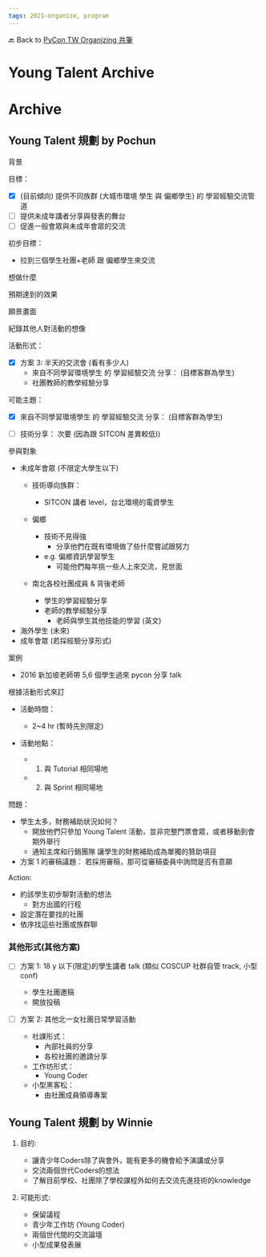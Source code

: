 ```yaml
---
tags: 2021-organize, program
---
```


🔙 Back to [PyCon TW Organizing 共筆](https://hackmd.io/@pycontw/SyG5_GrED/https%3A%2F%2Fhackmd.io%2F%40pycontw%2FByi2hyM9w)

# Young Talent Archive


# Archive

## Young Talent 規劃 by Pochun

背景

目標：
- [x] (目前傾向) 提供不同族群 (大城市環境 學生 與 偏鄉學生) 的 學習經驗交流管道
- [ ] 提供未成年講者分享與發表的舞台
- [ ] 促進一般會眾與未成年會眾的交流

初步目標：
- 拉到三個學生社團+老師 跟 偏鄉學生來交流

想做什麼

預期達到的效果

願景畫面


紀錄其他人對活動的想像


活動形式：
- [x] 方案 3: 半天的交流會 (看有多少人)
    - 來自不同學習環境學生 的 學習經驗交流 分享： (目標客群為學生)
    - 社團教師的教學經驗分享

可能主題：
- [x] 來自不同學習環境學生 的 學習經驗交流 分享： (目標客群為學生)
- [ ] 技術分享： 次要 (因為跟 SITCON 差異較低))


參與對象
- 未成年會眾 (不限定大學生以下)
    - 技術導向族群：
        - SITCON 講者 level，台北環境的電資學生
 
    - 偏鄉
        - 技術不見得強
            - 分享他們在既有環境做了些什麼嘗試跟努力
        - e.g. 偏鄉資訊學習學生
            - 可能他們每年挑一些人上來交流，見世面
    - 南北各校社團成員 & 背後老師
        - 學生的學習經驗分享
        - 老師的教學經驗分享
            - 老師與學生其他技能的學習 (英文)
- 海外學生 (未來)
- 成年會眾 (若採經驗分享形式)

案例
- 2016 新加坡老師帶 5,6 個學生過來 pycon 分享 talk



根據活動形式來訂
- 活動時間：
    - 2~4 hr (暫時先別限定)

- 活動地點：
    - 1) 與 Tutorial 相同場地
    - 2) 與 Sprint 相同場地

問題：

- 學生太多，財務補助狀況如何？
    - 開放他們只參加 Young Talent 活動，並非完整門票會眾，或者移動到會期外舉行
    - 通知主席和行銷團隊 讓學生的財務補助成為單獨的贊助項目
- 方案 1 的審稿議題： 若採用審稿，那可從審稿委員中詢問是否有意願

Action:
- 約該學生初步聊對活動的想法
    - 對方出國的行程
- 設定潛在要找的社團
- 依序找這些社團或族群聊

### 其他形式(其他方案)

- [ ] 方案 1: 18 y 以下(限定)的學生講者 talk (類似 COSCUP 社群自管 track, 小型 conf)
    - 學生社團邀稿
    - 開放投稿

- [ ] 方案 2: 其他北一女社團日常學習活動
    - 社課形式：
        - 內部社員的分享
        - 各校社團的邀請分享
    - 工作坊形式：
        - Young Coder
    - 小型黑客松：
        - 由社團成員領導專案

## Young Talent 規劃 by Winnie
1. 目的: 
    - 讓青少年Coders除了與會外，能有更多的機會給予演講或分享
    - 交流兩個世代Coders的想法
    - 了解目前學校、社團除了學校課程外如何去交流先進技術的knowledge
 
2. 可能形式:
    - 保留議程
    - 青少年工作坊 (Young Coder)
    - 兩個世代間的交流論壇
    - 小型成果發表展